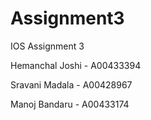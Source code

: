 # Assignment3
IOS Assignment 3

Hemanchal Joshi - A00433394 

Sravani Madala - A00428967 

Manoj Bandaru - A00433174
